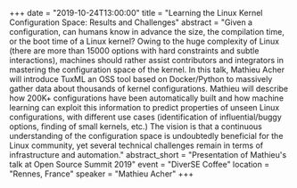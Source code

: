 +++
date = "2019-10-24T13:00:00"
title = "Learning the Linux Kernel Configuration Space: Results and Challenges"
abstract = "Given a configuration, can humans know in advance the size, the compilation time, or the boot time of a Linux kernel? Owing to the huge complexity of Linux (there are more than 15000 options with hard constraints and subtle interactions), machines should rather assist contributors and integrators in mastering the configuration space of the kernel. In this talk, Mathieu Acher will introduce TuxML an OSS tool based on Docker/Python to massively gather data about thousands of kernel configurations. Mathieu will describe how 200K+ configurations have been automatically built and how machine learning can exploit this information to predict properties of unseen Linux configurations, with different use cases (identification of influential/buggy options, finding of small kernels, etc.) The vision is that a continuous understanding of the configuration space is undoubtedly beneficial for the Linux community, yet several technical challenges remain in terms of infrastructure and automation."
abstract_short = "Presentation of Mathieu's talk at Open Source Summit 2019"
event = "DiverSE Coffee"
location = "Rennes, France"
speaker  = "Mathieu Acher"
+++

